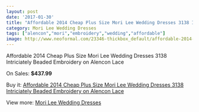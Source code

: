 ```yaml
---
layout: post
date: '2017-01-30'
title: "Affordable 2014 Cheap Plus Size Mori Lee Wedding Dresses 3138 Intriciately Beaded Embroidery on Alencon Lace"
category: Mori Lee Wedding Dresses
tags: ["alencon","mori","embroidery","wedding","affordable"]
image: http://www.neoformal.com/23346-thickbox_default/affordable-2014-cheap-plus-size-mori-lee-wedding-dresses-3138-intriciately-beaded-embroidery-on-alencon-lace.jpg
---
```

Affordable 2014 Cheap Plus Size Mori Lee Wedding Dresses 3138 Intriciately Beaded Embroidery on Alencon Lace

On Sales: **$437.99**
<a href="https://www.neoformal.com/en/mori-lee-wedding-dresses-2014/7833-affordable-2014-cheap-plus-size-mori-lee-wedding-dresses-3138-intriciately-beaded-embroidery-on-alencon-lace.html"><amp-img layout="responsive" width="600" height="600" src="//www.neoformal.com/23346-thickbox_default/affordable-2014-cheap-plus-size-mori-lee-wedding-dresses-3138-intriciately-beaded-embroidery-on-alencon-lace.jpg" alt="Affordable 2014 Cheap Plus Size Mori Lee Wedding Dresses 3138 Intriciately Beaded Embroidery on Alencon Lace 0" /></a>
<a href="https://www.neoformal.com/en/mori-lee-wedding-dresses-2014/7833-affordable-2014-cheap-plus-size-mori-lee-wedding-dresses-3138-intriciately-beaded-embroidery-on-alencon-lace.html"><amp-img layout="responsive" width="600" height="600" src="//www.neoformal.com/23347-thickbox_default/affordable-2014-cheap-plus-size-mori-lee-wedding-dresses-3138-intriciately-beaded-embroidery-on-alencon-lace.jpg" alt="Affordable 2014 Cheap Plus Size Mori Lee Wedding Dresses 3138 Intriciately Beaded Embroidery on Alencon Lace 1" /></a>
<a href="https://www.neoformal.com/en/mori-lee-wedding-dresses-2014/7833-affordable-2014-cheap-plus-size-mori-lee-wedding-dresses-3138-intriciately-beaded-embroidery-on-alencon-lace.html"><amp-img layout="responsive" width="600" height="600" src="//www.neoformal.com/23348-thickbox_default/affordable-2014-cheap-plus-size-mori-lee-wedding-dresses-3138-intriciately-beaded-embroidery-on-alencon-lace.jpg" alt="Affordable 2014 Cheap Plus Size Mori Lee Wedding Dresses 3138 Intriciately Beaded Embroidery on Alencon Lace 2" /></a>

Buy it: [Affordable 2014 Cheap Plus Size Mori Lee Wedding Dresses 3138 Intriciately Beaded Embroidery on Alencon Lace](https://www.neoformal.com/en/mori-lee-wedding-dresses-2014/7833-affordable-2014-cheap-plus-size-mori-lee-wedding-dresses-3138-intriciately-beaded-embroidery-on-alencon-lace.html "Affordable 2014 Cheap Plus Size Mori Lee Wedding Dresses 3138 Intriciately Beaded Embroidery on Alencon Lace")

View more: [Mori Lee Wedding Dresses](https://www.neoformal.com/en/67-mori-lee-wedding-dresses-2014 "Mori Lee Wedding Dresses")